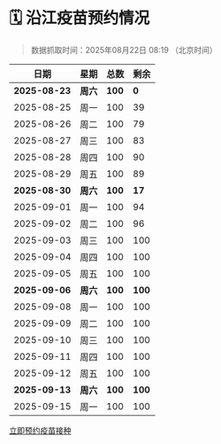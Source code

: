 # 🗓️ 沿江疫苗预约情况

> 数据抓取时间：2025年08月22日 08:19 （北京时间）

| 日期 | 星期 | 总数 | 剩余 |
|------|------|------|------|
| **2025-08-23** | **周六** | **100** | **0** |
| 2025-08-25 | 周一 | 100 | 39 |
| 2025-08-26 | 周二 | 100 | 79 |
| 2025-08-27 | 周三 | 100 | 83 |
| 2025-08-28 | 周四 | 100 | 90 |
| 2025-08-29 | 周五 | 100 | 89 |
| **2025-08-30** | **周六** | **100** | **17** |
| 2025-09-01 | 周一 | 100 | 94 |
| 2025-09-02 | 周二 | 100 | 96 |
| 2025-09-03 | 周三 | 100 | 100 |
| 2025-09-04 | 周四 | 100 | 100 |
| 2025-09-05 | 周五 | 100 | 100 |
| **2025-09-06** | **周六** | **100** | **100** |
| 2025-09-08 | 周一 | 100 | 100 |
| 2025-09-09 | 周二 | 100 | 100 |
| 2025-09-10 | 周三 | 100 | 100 |
| 2025-09-11 | 周四 | 100 | 100 |
| 2025-09-12 | 周五 | 100 | 100 |
| **2025-09-13** | **周六** | **100** | **100** |
| 2025-09-15 | 周一 | 100 | 100 |


<div class="button-container">
<a class="btn" href="http://yfzweb.ishequ.net/#/login" target="_blank">立即预约疫苗接种</a>
</div>
